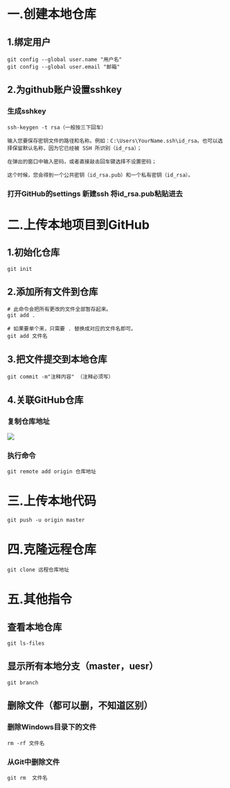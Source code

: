 # 一.创建本地仓库

## 1.绑定用户

```
git config --global user.name "用户名"
git config --global user.email "邮箱"
```

## 2.为github账户设置sshkey

### 生成sshkey

```
ssh-keygen -t rsa（一般按三下回车）

输入您要保存密钥文件的路径和名称。例如：C:\Users\YourName.ssh\id_rsa。也可以选择保留默认名称，因为它已经被 SSH 所识别（id_rsa）；

在弹出的窗口中输入密码，或者直接敲击回车键选择不设置密码；

这个时候，您会得到一个公共密钥（id_rsa.pub）和一个私有密钥（id_rsa）。
```

### 打开GitHub的settings 新建ssh 将id_rsa.pub粘贴进去

# 二.上传本地项目到GitHub

## 1.初始化仓库

```
git init 
```

## 2.添加所有文件到仓库

```
# 此命令会把所有更改的文件全部暂存起来。
git add . 

# 如果要单个来，只需要 . 替换成对应的文件名即可。
git add 文件名
```

## 3.把文件提交到本地仓库

```
git commit -m"注释内容" （注释必须写）
```

## 4.关联GitHub仓库

### 复制仓库地址

![](C:\Users\16953\Desktop\git\git使用笔记_图示.png)

### 执行命令

```
git remote add origin 仓库地址
```

# 三.上传本地代码

```
git push -u origin master
```

# 四.克隆远程仓库

```
git clone 远程仓库地址
```

# 五.其他指令

## 查看本地仓库

```
git ls-files
```

## 显示所有本地分支（master，uesr）

```
git branch
```

## 删除文件（都可以删，不知道区别）

### 删除Windows目录下的文件

```
rm -rf 文件名
```

### 从Git中删除文件

```
git rm  文件名
```


